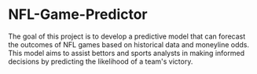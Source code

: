 # NFL-Game-Predictor
The goal of this project is to develop a predictive model that can forecast the outcomes of NFL games based on historical data and moneyline odds. This model aims to assist bettors and sports analysts in making informed decisions by predicting the likelihood of a team's victory.
